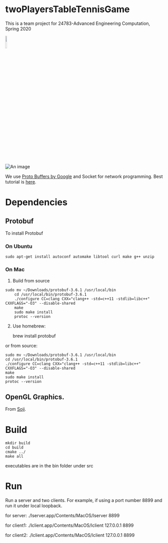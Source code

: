 # twoPlayersTableTennisGame

This is a team project for 24783-Advanced Engineering Computation, Spring 2020


<img src="https://github.com/MeloHo/twoPlayersTableTennisGame/tree/master/images/Overview.png" width="10%">

![An image](https://github.com/MeloHo/twoPlayersTableTennisGame/tree/master/images/Overview.png) <!-- .element height="20%" width="20%" -->

We use [Proto Buffers by Google](https://developers.google.com/protocol-buffers) and Socket for network programming. Best tutorial is [here](https://beej.us/guide/bgnet/html/#client-server-background). 

# Dependencies

## Protobuf

To install Protobuf

### On Ubuntu

```
sudo apt-get install autoconf automake libtool curl make g++ unzip
```

### On Mac
1. Build from source
```
sudo mv ~/Downloads/protobuf-3.6.1 /usr/local/bin
	cd /usr/local/bin/protobuf-3.6.1
	./configure CC=clang CXX="clang++ -std=c++11 -stdlib=libc++" CXXFLAGS="-O3" --disable-shared
	make
	sudo make install
	protoc --version
```

2. Use homebrew:

	brew install protobuf

or from source:
	
	sudo mv ~/Downloads/protobuf-3.6.1 /usr/local/bin
	cd /usr/local/bin/protobuf-3.6.1
	./configure CC=clang CXX="clang++ -std=c++11 -stdlib=libc++" CXXFLAGS="-O3" --disable-shared
	make
	sudo make install
	protoc --version

## OpenGL Graphics.
From [Soji](https://github.com/captainys/public). 

# Build
	mkdir build
	cd build
	cmake ../
	make all


executables are in the bin folder under src

# Run
Run a server and two clients. For example, if using a port number 8899 and run it under local loopback.

for server: ./lserver.app/Contents/MacOS/lserver 8899

for client1: ./lclient.app/Contents/MacOS/lclient 127.0.0.1 8899

for client2: ./lclient.app/Contents/MacOS/lclient 127.0.0.1 8899
